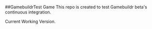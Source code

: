 ##GamebuildrTest Game
This repo is created to test Gamebuildr beta's continuous integration.

Current Working Version.

